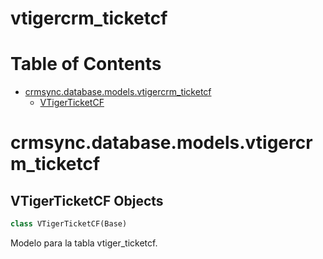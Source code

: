 # vtigercrm_ticketcf
# Table of Contents

* [crmsync.database.models.vtigercrm\_ticketcf](#crmsync.database.models.vtigercrm_ticketcf)
  * [VTigerTicketCF](#crmsync.database.models.vtigercrm_ticketcf.VTigerTicketCF)

<a id="crmsync.database.models.vtigercrm_ticketcf"></a>

# crmsync.database.models.vtigercrm\_ticketcf

<a id="crmsync.database.models.vtigercrm_ticketcf.VTigerTicketCF"></a>

## VTigerTicketCF Objects

```python
class VTigerTicketCF(Base)
```

Modelo para la tabla vtiger_ticketcf.

